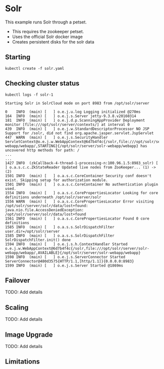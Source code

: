 Solr
=============
This example runs Solr through a petset.

* This requires the zookeeper petset.
* Uses the official Solr docker image
* Creates persistent disks for the solr data

## Starting

    kubectl create -f solr.yaml

## Checking cluster status

    kubectl logs -f solr-1

    Starting Solr in SolrCloud mode on port 8983 from /opt/solr/server

    0    INFO  (main) [   ] o.e.j.u.log Logging initialized @270ms
    164  INFO  (main) [   ] o.e.j.s.Server jetty-9.3.8.v20160314
    181  INFO  (main) [   ] o.e.j.d.p.ScanningAppProvider Deployment monitor [file:///opt/solr/server/contexts/] at interval 0
    439  INFO  (main) [   ] o.e.j.w.StandardDescriptorProcessor NO JSP Support for /solr, did not find org.apache.jasper.servlet.JspServlet
    447  WARN  (main) [   ] o.e.j.s.SecurityHandler ServletContext@o.e.j.w.WebAppContext@6d7b4f4c{/solr,file:///opt/solr/server/solr-webapp/webapp/,STARTING}{/opt/solr/server/solr-webapp/webapp} has uncovered http methods for path: /
    ...
    ...
    1427 INFO  (zkCallback-4-thread-1-processing-n:100.96.1.5:8983_solr) [   ] o.a.s.c.c.ZkStateReader Updated live nodes from ZooKeeper... (1) -> (2)
    1501 INFO  (main) [   ] o.a.s.c.CoreContainer Security conf doesn't exist. Skipping setup for authorization module.
    1501 INFO  (main) [   ] o.a.s.c.CoreContainer No authentication plugin used.
    1554 INFO  (main) [   ] o.a.s.c.CorePropertiesLocator Looking for core definitions underneath /opt/solr/server/solr
    1556 WARN  (main) [   ] o.a.s.c.CorePropertiesLocator Error visiting /opt/solr/server/solr/data/lost+found: java.nio.file.AccessDeniedException: /opt/solr/server/solr/data/lost+found
    1561 INFO  (main) [   ] o.a.s.c.CorePropertiesLocator Found 0 core definitions
    1585 INFO  (main) [   ] o.a.s.s.SolrDispatchFilter user.dir=/opt/solr/server
    1585 INFO  (main) [   ] o.a.s.s.SolrDispatchFilter SolrDispatchFilter.init() done
    1594 INFO  (main) [   ] o.e.j.s.h.ContextHandler Started o.e.j.w.WebAppContext@6d7b4f4c{/solr,file:///opt/solr/server/solr-webapp/webapp/,AVAILABLE}{/opt/solr/server/solr-webapp/webapp}
    1598 INFO  (main) [   ] o.e.j.s.ServerConnector Started ServerConnector@480d3575{HTTP/1.1,[http/1.1]}{0.0.0.0:8983}
    1599 INFO  (main) [   ] o.e.j.s.Server Started @1869ms

## Failover

TODO: Add details

##  Scaling

TODO: Add details

## Image Upgrade

TODO: Add details

## Limitations
